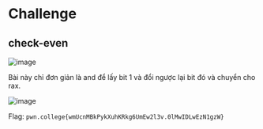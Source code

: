 # Challenge
## check-even

![image](https://github.com/user-attachments/assets/ac030974-52f4-468c-9cc1-ee785ad6ef88)

Bài này chỉ đơn giản là and để lấy bit 1 và đổi ngược lại bit đó và chuyển cho rax. 

![image](https://github.com/user-attachments/assets/09c2384d-bc8f-44d3-96bd-c8ed9644a5d1)

Flag: `pwn.college{wmUcnMBkPykXuhKRkg6UmEw2l3v.0lMwIDLwEzN1gzW}`
